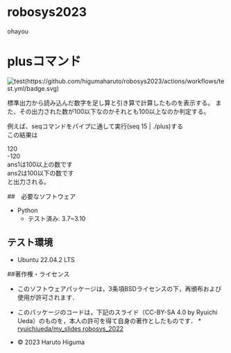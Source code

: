 # robosys2023
ohayou


 
# plusコマンド
![test(https://github.com/higumaharuto/robosys2023/actions/workflows/test.yml/badge.svg)](https://github.com/higumaharuto/robosys2023/actions/workflows/test.yml/badge.svg)


標準出力から読み込んだ数字を足し算と引き算で計算したものを表示する。
また、その出力された数が100以下なのかそれとも100以上なのか判定する。


例えば、seqコマンドをパイプに通して実行(seq 15 | ./plus)する<br>
この結果は<br>
 
120<br>
-120<br>
ans1は100以上の数です<br>
ans2は100以下の数です<br>
と出力される。

##　必要なソフトウェア
* Python
  * テスト済み: 3.7~3.10

## テスト環境
* Ubuntu 22.04.2 LTS


##著作権・ライセンス

* このソフトウェアパッケージは，3条項BSDライセンスの下，再頒布および使用が許可されます．

* このパッケージのコードは，下記のスライド（CC-BY-SA 4.0 by Ryuichi Ueda）のものを，本人の許可を得て自身の著作としたものです．
      * [ryuichiueda/my_slides robosys_2022](https://github.com/ryuichiueda/my_slides/tree/master/robosys_2022) 

* © 2023 Haruto Higuma


